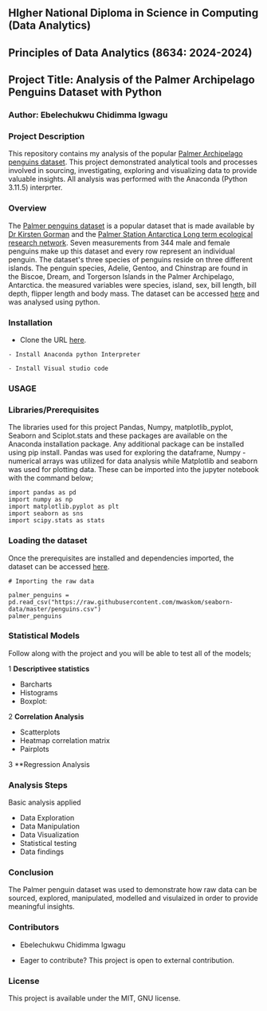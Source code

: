 
## HIgher National Diploma in Science in Computing (Data Analytics)
## Principles of Data Analytics (8634: 2024-2024)
## Project Title: Analysis of the Palmer Archipelago Penguins Dataset with Python
### Author: Ebelechukwu Chidimma Igwagu


### Project Description

This repository contains my analysis of the popular [Palmer Archipelago penguins dataset](https://raw.githubusercontent.com/mwaskom/seaborn-data/master/penguins.csv).  This project demonstrated analytical tools and processes involved in sourcing, investigating, exploring and visualizing data to provide valuable insights. All analysis was performed with the Anaconda (Python 3.11.5) interprter.

### Overview
The [Palmer penguins dataset](https://raw.githubusercontent.com/mwaskom/seaborn-data/master/penguins.csv) is a popular dataset that is made available by [Dr Kirsten Gorman](https://www.uaf.edu/cfos/people/faculty/detail/kristen-gorman.php) and the [Palmer Station Antarctica Long term ecological research network](https://pallter.marine.rutgers.edu/). Seven measurements from 344 male and female penguins make up this dataset and every row represent an individual penguin. The dataset's three species of penguins reside on three different islands. The penguin species, Adelie, Gentoo, and Chinstrap are found in the Biscoe, Dream, and Torgerson Islands in the Palmer Archipelago, Antarctica. the measured variables were species, island, sex, bill length, bill depth, flipper length and body mass. The dataset can be accessed [here](https://raw.githubusercontent.com/mwaskom/seaborn-data/master/penguins.csv) and was analysed using python.


### Installation
- Clone the URL [here](https://github.com/Gtalen/data-analytics.git).

```
- Install Anaconda python Interpreter

- Install Visual studio code

```
### USAGE

### Libraries/Prerequisites


The libraries used for this project Pandas, Numpy, matplotlib_pyplot, Seaborn and Sciplot.stats and these packages are available on the Anaconda installation package. Any additional package can be installed using pip install. Pandas was used for exploring the dataframe, Numpy - numerical arrays was utilized for data analysis while Matplotlib and seaborn was used for plotting data. These can be imported into the jupyter notebook with the command below;

```
import pandas as pd
import numpy as np
import matplotlib.pyplot as plt
import seaborn as sns
import scipy.stats as stats
```

### Loading the dataset

Once the prerequisites are installed and dependencies imported, the dataset can be accessed [here](https://raw.githubusercontent.com/mwaskom/seaborn-data/master/penguins.csv).

```
# Importing the raw data 

palmer_penguins = pd.read_csv("https://raw.githubusercontent.com/mwaskom/seaborn-data/master/penguins.csv")
palmer_penguins

```
### Statistical Models
Follow along with the project and you will be able to test all of the models;

1 **Descriptivee statistics**
- Barcharts
- Histograms 
- Boxplot:

2 **Correlation Analysis**  
-  Scatterplots
- Heatmap correlation matrix
- Pairplots

3 **Regression Analysis

### Analysis Steps 
Basic analysis applied

- Data Exploration
- Data Manipulation
- Data Visualization
- Statistical testing
- Data findings 


 ### Conclusion
The Palmer penguin dataset was used to demonstrate how raw data can be sourced, explored, manipulated, modelled and visulaized in  order to provide meaningful insights. 


### Contributors
- Ebelechukwu Chidimma Igwagu

- Eager to contribute? This project is open to external contribution.

### License
This project is available under the MIT, GNU license.

